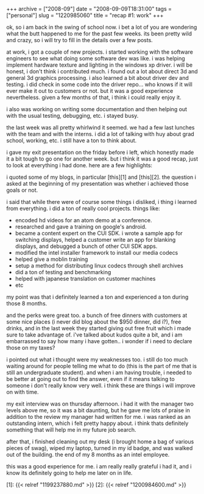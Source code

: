 +++
archive = ["2008-09"]
date = "2008-09-09T18:31:00"
tags = ["personal"]
slug = "1220985060"
title = "recap #1: work"
+++

ok, so i am back in the swing of school now. i bet a lot of you are
wondering what the butt happened to me for the past few weeks. its been
pretty wild and crazy, so i will try to fill in the details over a few
posts.

at work, i got a couple of new projects. i started working with the
software engineers to see what doing some software dev was like. i was
helping implement hardware texture and lighting in the windows xp driver.
i will be honest, i don't think i contributed much. i found out a lot
about direct 3d and general 3d graphics processing. i also learned a bit
about driver dev and testing. i did check in some code into the driver
repo... who knows if it will ever make it out to customers or not. but it
was a good experience nevertheless. given a few months of that, i think
i could really enjoy it.

i also was working on writing some documentation and then helping out with
the usual testing, debugging, etc. i stayed busy.

the last week was all pretty whirlwind it seemed. we had a few last
lunches with the team and with the interns. i did a lot of talking with
huy about grad school, working, etc. i still have a ton to think about.

i gave my exit presentation on the friday before i left, which honestly
made it a bit tough to go one for another week. but i think it was a good
recap, just to look at everything i had done. here are a few highlights:

i quoted some of my blogs, in particular [this][1] and [this][2]. the
question i asked at the beginning of my presentation was whether
i achieved those goals or not.

i said that while there were of course some things i disliked, i thing
i learned from everything. i did a ton of really cool projects. things
like:

- encoded hd videos for an atom demo at a conference.
- researched and gave a training on google's android.
- became a content expert on the CUI SDK. i wrote a sample app for
  switching displays, helped a customer write an app for blanking
  displays, and debugged a bunch of other CUI SDK apps.
- modified the intel installer framework to install our media codecs
- helped give a moblin training
- setup a method for distributing linux codecs through shell archives
- did a ton of testing and benchmarking
- helped with japanese translation on customer machines
- etc

my point was that i definitely learned a ton and experienced a ton during
those 8 months.

and the perks were great too. a bunch of free dinners with customers at
some nice places (i never did blog about the $950 dinner, did i?), free
drinks, and in the last week they started giving out free fruit which
i made sure to take advantage of. i've talked about kudos quite a bit, and
i am embarrassed to say how many i have gotten.. i wonder if i need to
declare those on my taxes?

i pointed out what i thought were my weaknesses too. i still do too much
waiting around for people telling me what to do (this is the part of me
that is still an undergraduate student). and when i am having trouble,
i needed to be better at going out to find the answer, even if it means
talking to someone i don't really know very well. i think these are things
i will improve on with time.

my exit interview was on thursday afternoon. i had it with the manager two
levels above me, so it was a bit daunting, but he gave me lots of praise
in addition to the review my manager had written for me. i was ranked as
an outstanding intern, which i felt pretty happy about. i think thats
definitely something that will help me in my future job search.

after that, i finished cleaning out my desk (i brought home a bag of
various pieces of swag), wiped my laptop, turned in my id badge, and was
walked out of the building. the end of my 8 months as an intel employee.

this was a good experience for me. i am really really grateful i had it,
and i know its definitely going to help me later on in life.

[1]: {{< relref "1199237880.md" >}}
[2]: {{< relref "1200984600.md" >}}


